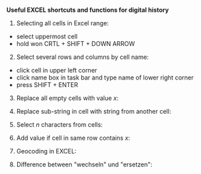 **Useful EXCEL shortcuts and functions for digital history**

1. Selecting all cells in Excel range:

* select uppermost cell
* hold won CRTL + SHIFT + DOWN ARROW

2. Select several rows and columns by cell name:

* click cell in upper left corner
* click name box in task bar and type name of lower right corner
* press SHIFT + ENTER

3. Replace all empty cells with value *x*:

4. Replace sub-string in cell with string from another cell:

5. Select *n* characters from cells:

6. Add value if cell in same row contains *x*:

7. Geocoding in EXCEL:

8. Difference between "wechseln" und "ersetzen":
